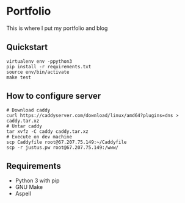 # Portfolio
This is where I put my portfolio and blog

## Quickstart
```
virtualenv env -ppython3
pip install -r requirements.txt
source env/bin/activate
make test
```

## How to configure server
```
# Download caddy
curl https://caddyserver.com/download/linux/amd64?plugins=dns > caddy.tar.xz
# Untar caddy
tar xvfz -C caddy caddy.tar.xz
# Execute on dev machine
scp Caddyfile root@67.207.75.149:~/Caddyfile
scp -r justus.pw root@67.207.75.149:/www/
```

## Requirements
- Python 3 with pip
- GNU Make
- Aspell
